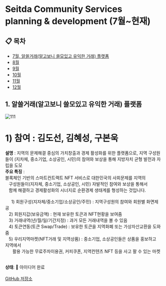 # Seitda Community Services planning & development (7월~현재)

## 📋 목차
- [7월, 알쓸거래(알고보니 쓸모있고 유익한 거래) 플랫폼](#7월)
- [8월](#8월)
- [9월](#9월)
- [10월](#10월)
- [11월](#️11월)
- [12월](#12월)


## 1. 알쓸거래(알고보니 쓸모있고 유익한 거래) 플랫폼
![111](https://github.com/user-attachments/assets/bf9e4d6a-8bb0-47c9-8f89-89b75b3d3695)

# 1) 참여 : 김도선, 김혜성, 구본욱<br>
**설명** : 지역의 문제해결 중심의 가치창출과 경제 활성화를 위한 플랫폼으로, 지역 구성원들이 (지차체, 중소기업, 소상공인, 시민)의 참여와 보상을 통해 지방자치 균형 발전과 자립을 도모<br>
**주요 특징** :<br>
블록체인 기반의 스마트컨트랙트 NFT 서비스로 대한민국의 사회문제를 지역의 <br>
   구성원들이(지자체, 중소기업, 소상공인, 시민) 자발적인 참여와 보상을 통해서<br>
   함께 해결하고 경제활성화의 시너지로 순환경제 생태계를 형성하는 것입니다.<br><br>
 
   1) 회원구성(지자체/중소기업/소상공인/주민) : 지역구성원의 참여와 회원별 화면제공<br>
   2) 회원지갑(보유금액) : 현재 보유한 토큰과 NFT현황을 보여줌<br>
   3) 거래내역(년/월/일/기간지정) : 과거 모든 거래내역을 볼 수 있음<br>
   4) 토큰연동(토큰 Swap/Trade) : 보유한 토큰을 지역화폐 또는 가상자산교환을 도와줌<br>
   5) 우리지역마켓(NFT거래 및 지역상품) : 중소기업, 소상공인들은 상품을 홍보하고 지역에서<br>
      활용 가능한 무료주차이용권, 커피쿠폰, 지역컨텐츠 NFT 등을 사고 팔 수 있는 마켓<br><br>
      
**상태**: 🚀 아이디어 완료<br>  
[GitHub 저장소](https://github.com/Seitda-community/)





